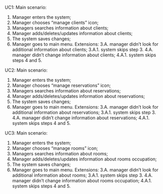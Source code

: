 UC1:
Main scenario:
1.	Manager enters the system;
2.	Manager chooses “manage clients” icon;
3.	Managers searches information about clients;
4.	Manager adds/deletes/updates information about clients;
5.	The system saves changes;
6.	Manager goes to main menu.
Extensions:
3.A. manager didn’t look for additional information about clients;
3.A.1. system skips step 3.
4.A. manager didn’t change information about clients;
4.A.1. system skips steps 4 and 5.


UC2:
Main scenario:
1.	Manager enters the system;
2.	Manager chooses “manage reservations” icon;
3.	Managers searches information about reservations;
4.	Manager adds/deletes/updates information about reservations;
5.	The system saves changes;
6.	Manager goes to main menu.
Extensions:
3.A. manager didn’t look for additional information about reservations;
3.A.1. system skips step 3.
4.A. manager didn’t change information about reservations;
4.A.1. system skips steps 4 and 5.


UC3:
Main scenario:
1.	Manager enters the system;
2.	Manager chooses “manage rooms” icon;
3.	Managers searches information about rooms;
4.	Manager adds/deletes/updates information about rooms occupation;
5.	The system saves changes;
6.	Manager goes to main menu.
Extensions:
3.A. manager didn’t look for additional information about rooms;
3.A.1. system skips step 3.
4.A. manager didn’t change information about rooms occupation;
4.A.1. system skips steps 4 and 5.


